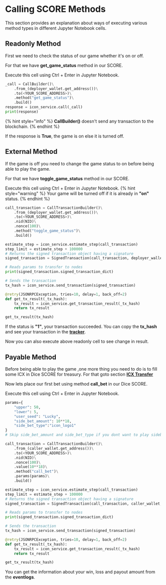 # Calling SCORE Methods

This section provides an explanation about ways of executing various method types in different Jupyter Notebook cells.

## Readonly Method
First we need to check the status of our game whether it's on or off.

For that we have **get_game_status** method in our SCORE.

Execute this cell using Ctrl + Enter in Jupyter Notebook.
```py
_call = CallBuilder()\
    .from_(deployer_wallet.get_address())\
    .to(<YOUR_SCORE_ADDRESS>)\
    .method("get_game_status")\
    .build()
response = icon_service.call(_call)
print(response)
```
{% hint style="info" %}
**CallBuilder()** doesn't send any transaction to the blockchain.
{% endhint %}
   
If the response is **True**, the game is on else it is turned off.

## External Method
If the game is off you need to change the game status to on before being able to play the game.

For that we have **toggle_game_status** method in our SCORE.

Execute this cell using Ctrl + Enter in Jupyter Notebook.
{% hint style="warning" %}
Your game will be turned off if it is already in **"on"** status.
{% endhint %}
```py
call_transaction = CallTransactionBuilder()\
    .from_(deployer_wallet.get_address())\
    .to(<YOUR_SCORE_ADDRESS>)\
    .nid(NID)\
    .nonce(100)\
    .method("toggle_game_status")\
    .build()

estimate_step = icon_service.estimate_step(call_transaction)
step_limit = estimate_step + 100000
# Returns the signed transaction object having a signature
signed_transaction = SignedTransaction(call_transaction, deployer_wallet,step_limit)

# Reads params to transfer to nodes
print(signed_transaction.signed_transaction_dict)

# Sends the transaction
tx_hash = icon_service.send_transaction(signed_transaction)

@retry(JSONRPCException, tries=10, delay=1, back_off=2)
def get_tx_result(_tx_hash):
    tx_result = icon_service.get_transaction_result(_tx_hash)
    return tx_result

get_tx_result(tx_hash)
```

If the status is **"1"**, your transaction succeeded. You can copy the **tx_hash** and see your transaction in the [**tracker**](https://bicon.tracker.solidwallet.io/).

Now you can also execute above readonly cell to see change in result.

## Payable Method
  Before being able to play the game ,one more thing you need to do is to fill some ICX in Dice SCORE for treasury.
 For that goto section [**ICX Transfer**](icxTransfer.md)

Now lets place our first bet using method **call_bet** in our Dice SCORE.

Execute this cell using Ctrl + Enter in Jupyter Notebook.
```py
params={
    "upper": 50,
    "lower": 5,
    "user_seed": "Lucky",
    "side_bet_amount": 10**18,
    "side_bet_type":"icon_logo1"
}
# Skip side_bet_amount and side_bet_type if you dont want to play sidebet

call_transaction = CallTransactionBuilder()\
    .from_(caller_wallet.get_address())\
    .to(<YOUR_SCORE_ADDRESS>)\
    .nid(NID)\
    .nonce(100)\
    .value(10**18)\
    .method("call_bet")\
    .params(params)\
    .build()

estimate_step = icon_service.estimate_step(call_transaction)
step_limit = estimate_step + 100000
# Returns the signed transaction object having a signature
signed_transaction = SignedTransaction(call_transaction, caller_wallet,step_limit)

# Reads params to transfer to nodes
print(signed_transaction.signed_transaction_dict)

# Sends the transaction
tx_hash = icon_service.send_transaction(signed_transaction)

@retry(JSONRPCException, tries=10, delay=1, back_off=2)
def get_tx_result(_tx_hash):
    tx_result = icon_service.get_transaction_result(_tx_hash)
    return tx_result

get_tx_result(tx_hash)
```

You can get the information about your win, loss and payout amount from the **eventlogs**.



